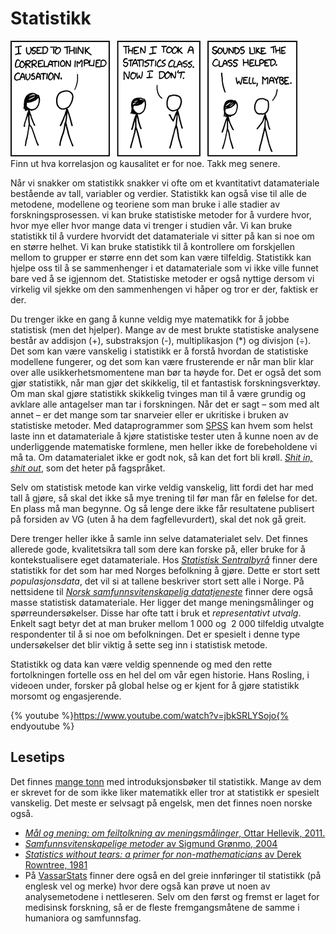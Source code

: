# Statistikk

<div class="caption right"><img id="correlationdoesntimplycausationbutitdoeswaggleitseyebrowssuggestivelyandgesturefurtivelywhilemouthinglookoverthere.https:xkcd.com552" src="../images/correlation.png" alt="Correlation doesn't imply causation, but it does waggle its eyebrows suggestively and gesture furtively while mouthing 'look over there'. https://xkcd.com/552/" title="" /><div class="caption-text">Finn ut hva korrelasjon og kausalitet er for noe. Takk meg senere.</div></div>

Når vi snakker om statistikk snakker vi ofte om et kvantitativt datamateriale bestående av tall, variabler og verdier. Statistikk kan også vise til alle de metodene, modellene og teoriene som man bruke i alle stadier av forskningsprosessen. vi kan bruke statistiske metoder for å vurdere hvor, hvor mye eller hvor mange data vi trenger i studien vår. Vi kan bruke statistikk til å vurdere hvorvidt det datamateriale vi sitter på kan si noe om en større helhet. Vi kan bruke statistikk til å kontrollere om forskjellen mellom to grupper er større enn det som kan være tilfeldig. Statistikk kan hjelpe oss til å se sammenhenger i et datamateriale som vi ikke ville funnet bare ved å se igjennom det. Statistiske metoder er også nyttige dersom vi virkelig vil sjekke om den sammenhengen vi håper og tror er der, faktisk er der.

Du trenger ikke en gang å kunne veldig mye matematikk for å jobbe statistisk (men det hjelper). Mange av de mest brukte statistiske analysene består av addisjon (+), substraksjon (-), multiplikasjon (*) og divisjon (÷). Det som kan være vanskelig i statistikk er å forstå hvordan de statistiske modellene fungerer, og det som kan være frusterende er når man blir klar over alle usikkerhetsmomentene man bør ta høyde for. Det er også det som gjør statistikk, når man gjør det skikkelig, til et fantastisk forskningsverktøy. Om man skal gjøre statistikk skikkelig tvinges man til å være grundig og avklare alle antagelser man tar i forskningen. Når det er sagt – som med alt annet – er det mange som tar snarveier eller er ukritiske i bruken av statistiske metoder. Med dataprogrammer som [SPSS][1206-0001] kan hvem som helst laste inn et datamateriale å kjøre statistiske tester uten å kunne noen av de underliggende matematiske formlene, men heller ikke de forebeholdene vi må ta. Om datamaterialet ikke er godt nok, så kan det fort bli krøll. [_Shit in, shit out_](https://no.wikipedia.org/wiki/Garbage_in,_garbage_out), som det heter på fagspråket.

Selv om statistisk metode kan virke veldig vanskelig, litt fordi det har med tall å gjøre, så skal det ikke så mye trening til før man får en følelse for det. En plass må man begynne. Og så lenge dere ikke får resultatene publisert på forsiden av VG (uten å ha dem fagfellevurdert), skal det nok gå greit.

Dere trenger heller ikke å samle inn selve datamaterialet selv. Det finnes allerede gode, kvalitetsikra tall som dere kan forske på, eller bruke for å kontekstualisere eget datamateriale. Hos [_Statistisk Sentralbyrå_](http://ssb.no) finner dere statistikk for det som har med Norges befolkning å gjøre. Dette er stort sett _populasjonsdata_, det vil si at tallene beskriver stort sett alle i Norge. På nettsidene til [_Norsk samfunnsvitenskapelig datatjeneste_](http://nsd.uib.no) finner dere også masse statistisk datamateriale. Her ligger det mange meningsmålinger og spørreundersøkelser. Disse har ofte tatt i bruk et _representativt utvalg_. Enkelt sagt betyr det at man bruker mellom 1 000 og  2 000 tilfeldig utvalgte respondenter til å si noe om befolkningen. Det er spesielt i denne type undersøkelser det blir viktig å sette seg inn i statistisk metode.

Statistikk og data kan være veldig spennende og med den rette fortolkningen fortelle oss en hel del om vår egen historie. Hans Rosling, i videoen under, forsker på global helse og er kjent for å gjøre statistikk morsomt og engasjerende.

{% youtube %}https://www.youtube.com/watch?v=jbkSRLYSojo{% endyoutube %}

## Lesetips

Det finnes [mange tonn](https://www.google.com/search?q=statistics&btnG=Search+Books&tbm=bks&tbo=1) med introduksjonsbøker til statistikk. Mange av dem er skrevet for de som ikke liker matematikk eller tror at statistikk er spesielt vanskelig. Det meste er selvsagt på engelsk, men det finnes noen norske også.

-   [_Mål og mening: om feiltolkning av meningsmålinger_, Ottar Hellevik, 2011.](http://urn.nb.no/URN:NBN:no-nb_digibok_2013102406005 "Nasjonalbiblioteket: Mål og Mening av Ottar Hellevik")
-   [_Samfunnsvitenskapelige metoder_ av Sigmund Grønmo, 2004](http://bibsys-primo.hosted.exlibrisgroup.com/NB:BIBSYS_ILS961798580)
-   [_Statistics without tears: a primer for non-mathematicians_ av Derek Rowntree, 1981](http://bibsys-primo.hosted.exlibrisgroup.com/UBB:BIBSYS_ILS832027758)
-   På [VassarStats](http://vassarstats.net) finner dere også en del greie innføringer til statistikk (på englesk vel og merke) hvor dere også kan prøve ut noen av analysemetodene i nettleseren. Selv om den først og fremst er laget for medisinsk forskning, så er de fleste fremgangsmåtene de samme i humaniora og samfunnsfag.

[1206-0001]: http://no.wikipedia.org/wiki/SPSS
